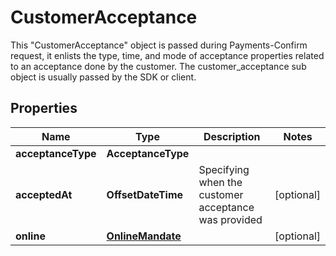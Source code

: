 

# CustomerAcceptance

This \"CustomerAcceptance\" object is passed during Payments-Confirm request, it enlists the type, time, and mode of acceptance properties related to an acceptance done by the customer. The customer_acceptance sub object is usually passed by the SDK or client.

## Properties

| Name | Type | Description | Notes |
|------------ | ------------- | ------------- | -------------|
|**acceptanceType** | **AcceptanceType** |  |  |
|**acceptedAt** | **OffsetDateTime** | Specifying when the customer acceptance was provided |  [optional] |
|**online** | [**OnlineMandate**](OnlineMandate.md) |  |  [optional] |



